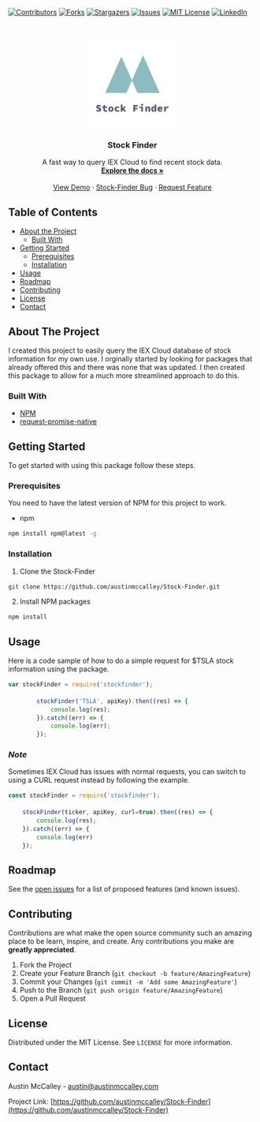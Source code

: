 <!-- PROJECT SHIELDS -->
[![Contributors][contributors-shield]][contributors-url]
[![Forks][forks-shield]][forks-url]
[![Stargazers][stars-shield]][stars-url]
[![Issues][issues-shield]][issues-url]
[![MIT License][license-shield]][license-url]
[![LinkedIn][linkedin-shield]][linkedin-url]



<!-- PROJECT LOGO -->
<br />
<p align="center">
  <a href="https://github.com/austinmccalley/Stock-Finder/">
    <img src="images/logo.png" alt="Logo" width="180" height="180">
  </a>

  <h3 align="center">Stock Finder</h3>

  <p align="center">
     A fast way to query IEX Cloud to find recent stock data.
    <br />
    <a href="https://github.com/austinmccalley/Stock-Finder"><strong>Explore the docs »</strong></a>
    <br />
    <br />
    <a href="https://github.com/austinmccalley/Stock-Finder">View Demo</a>
    ·
    <a href="https://github.com/austinmccalley/Stock-Finder/issues">Stock-Finder Bug</a>
    ·
    <a href="https://github.com/austinmccalley/Stock-Finder/issues">Request Feature</a>
  </p>
</p>



<!-- TABLE OF CONTENTS -->
## Table of Contents

* [About the Project](#about-the-project)
  * [Built With](#built-with)
* [Getting Started](#getting-started)
  * [Prerequisites](#prerequisites)
  * [Installation](#installation)
* [Usage](#usage)
* [Roadmap](#roadmap)
* [Contributing](#contributing)
* [License](#license)
* [Contact](#contact)



<!-- ABOUT THE PROJECT -->
## About The Project

I created this project to easily query the IEX Cloud database of stock information for my own use. I orginally started by looking for packages that already offered this and there was none that was updated. I then created this package to allow for a much more streamlined approach to do this.


### Built With

* [NPM](https://nodejs.org)
* [request-promise-native](https://github.com/request/request-promise-native)



<!-- GETTING STARTED -->
## Getting Started

To get started with using this package follow these steps.

### Prerequisites

You need to have the latest version of NPM for this project to work.
* npm
```sh
npm install npm@latest -g
```

### Installation

1. Clone the Stock-Finder
```sh
git clone https://github.com/austinmccalley/Stock-Finder.git
```
2. Install NPM packages
```sh
npm install
```


<!-- USAGE EXAMPLES -->
## Usage

Here is a code sample of how to do a simple request for $TSLA stock information using the package.

```javascript
var stockFinder = require('stockfinder');

        stockFinder('TSLA', apiKey).then((res) => {
            console.log(res);
        }).catch((err) => {
            console.log(err);
        });
```

### *Note*
Sometimes IEX Cloud has issues with normal requests, you can switch to using a CURL request instead by following the example.

```javascript
const stockFinder = require('stockfinder');

    stockFinder(ticker, apiKey, curl=true).then((res) => {
        console.log(res);
    }).catch((err) => {
        console.log(err)
    });
```

<!-- ROADMAP -->
## Roadmap

See the [open issues](https://github.com/austinmccalley/Stock-Finder/issues) for a list of proposed features (and known issues).



<!-- CONTRIBUTING -->
## Contributing

Contributions are what make the open source community such an amazing place to be learn, inspire, and create. Any contributions you make are **greatly appreciated**.

1. Fork the Project
2. Create your Feature Branch (`git checkout -b feature/AmazingFeature`)
3. Commit your Changes (`git commit -m 'Add some AmazingFeature'`)
4. Push to the Branch (`git push origin feature/AmazingFeature`)
5. Open a Pull Request



<!-- LICENSE -->
## License

Distributed under the MIT License. See `LICENSE` for more information.



<!-- CONTACT -->
## Contact

Austin McCalley - austin@austinmccalley.com

Project Link: [https://github.com/austinmccalley/Stock-Finder](https://github.com/austinmccalley/Stock-Finder)






<!-- MARKDOWN LINKS & IMAGES -->
<!-- https://www.markdownguide.org/basic-syntax/#reference-style-links -->
[contributors-shield]: https://img.shields.io/github/contributors/austinmccalley/Stock-Finder.svg?style=flat-square
[contributors-url]: https://github.com/austinmccalley/Stock-Finder/graphs/contributors
[forks-shield]: https://img.shields.io/github/forks/austinmccalley/Stock-Finder.svg?style=flat-square
[forks-url]: https://github.com/austinmccalley/Stock-Finder/network/members
[stars-shield]: https://img.shields.io/github/stars/austinmccalley/Stock-Finder.svg?style=flat-square
[stars-url]: https://github.com/austinmccalley/Stock-Finder/stargazers
[issues-shield]: https://img.shields.io/github/issues/austinmccalley/Stock-Finder.svg?style=flat-square
[issues-url]: https://github.com/austinmccalley/Stock-Finder/issues
[license-shield]: https://img.shields.io/github/license/austinmccalley/Stock-Finder.svg?style=flat-square
[license-url]: https://github.com/austinmccalley/Stock-Finder/blob/master/LICENSE
[linkedin-shield]: https://img.shields.io/badge/-LinkedIn-black.svg?style=flat-square&logo=linkedin&colorB=555
[linkedin-url]: https://linkedin.com/in/austinmccalley
[product-screenshot]: images/screenshot.png
